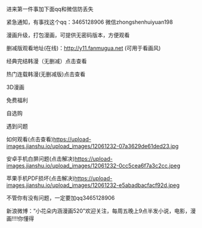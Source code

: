 进来第一件事加下面qq和微信防丢失



紧急通知，有事找这个qq：3465128906 微信zhongshenhuiyuan198



漫画升级，打包漫画，可提供无密码版本，方便观看



删减版观看地址(在线)：http://y11.fanmugua.net (可用于看画风)



经典完结韩漫（无删减）点击查看


热门连载韩漫(无删减版)点击查看



3D漫画


免费福利



自选购



遇到问题


如何观看(点击查看)https://upload-images.jianshu.io/upload_images/12061232-07a3629de61ded23.jpg


安卓手机白屏问题(点击解决)https://upload-images.jianshu.io/upload_images/12061232-0cc5cea6f7a3c2cc.jpeg



苹果手机PDF损坏(点击解决)https://upload-images.jianshu.io/upload_images/12061232-e5abadbacfacf92d.jpeg


不管你有没有问题，一定要加qq3465128906



新浪微博：“小花朵内涵漫画520”欢迎关注，每周五晚上9点半发小说，电影，漫画!!!!你懂得
